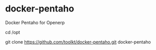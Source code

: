 # docker-pentaho
Docker Pentaho for Openerp


cd /opt

git clone https://github.com/toolkt/docker-pentaho.git docker-pentaho